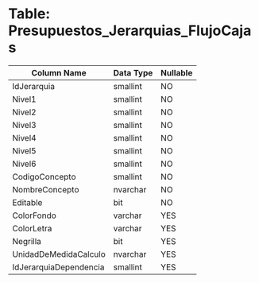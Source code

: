 # Table: Presupuestos_Jerarquias_FlujoCajas

| Column Name | Data Type | Nullable |
|-------------|-----------|----------|
| IdJerarquia | smallint | NO |
| Nivel1 | smallint | NO |
| Nivel2 | smallint | NO |
| Nivel3 | smallint | NO |
| Nivel4 | smallint | NO |
| Nivel5 | smallint | NO |
| Nivel6 | smallint | NO |
| CodigoConcepto | smallint | NO |
| NombreConcepto | nvarchar | NO |
| Editable | bit | NO |
| ColorFondo | varchar | YES |
| ColorLetra | varchar | YES |
| Negrilla | bit | YES |
| UnidadDeMedidaCalculo | nvarchar | YES |
| IdJerarquiaDependencia | smallint | YES |
